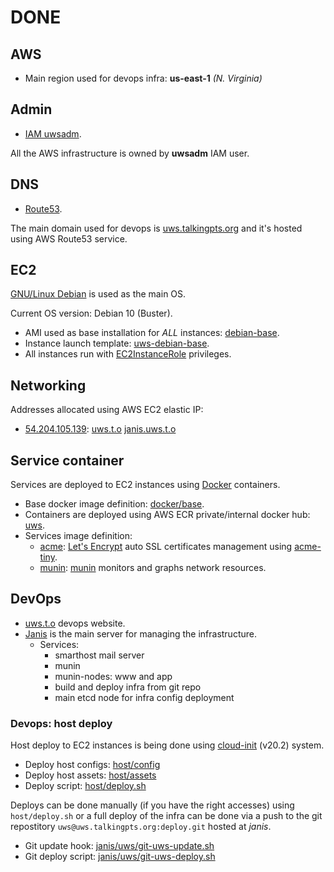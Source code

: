 # DONE

## AWS

* Main region used for devops infra: **us-east-1** *(N. Virginia)*

## Admin

* [IAM uwsadm][uwsadm].

All the AWS infrastructure is owned by **uwsadm** IAM user.

## DNS

* [Route53][uwsdns].

The main domain used for devops is [uws.talkingpts.org][uws] and it's hosted
using AWS Route53 service.

## EC2

[GNU/Linux Debian](https://www.debian.org) is used as the main OS.

Current OS version: Debian 10 (Buster).

* AMI used as base installation for *ALL* instances: [debian-base][uwsami].
* Instance launch template: [uws-debian-base][uwsinstall-tpl].
* All instances run with [EC2InstanceRole][uwsec2-role] privileges.

## Networking

Addresses allocated using AWS EC2 elastic IP:

* [54.204.105.139][janisip]: [uws.t.o][uws] [janis.uws.t.o][janis.uws]

## Service container

Services are deployed to EC2 instances using [Docker](https://www.docker.com/)
containers.

* Base docker image definition: [docker/base](../docker/base/Dockerfile).
* Containers are deployed using AWS ECR private/internal docker hub: [uws][uwsecr].
* Services image definition:
	* [acme](../srv/acme/Dockerfile): [Let's Encrypt](https://letsencrypt.org/) auto SSL certificates management using [acme-tiny](https://github.com/diafygi/acme-tiny).
	* [munin](../srv/munin/Dockerfile): [munin](http://munin-monitoring.org/) monitors and graphs network resources.

## DevOps

* [uws.t.o][uws] devops website.
* [Janis][janis.uws] is the main server for managing the infrastructure.
	* Services:
		* smarthost mail server
		* munin
		* munin-nodes: www and app
		* build and deploy infra from git repo
		* main etcd node for infra config deployment

### Devops: host deploy

Host deploy to EC2 instances is being done using [cloud-init][cloud-init-20.2] (v20.2) system.

* Deploy host configs: [host/config](../host/config)
* Deploy host assets: [host/assets](../host/assets)
* Deploy script: [host/deploy.sh](../host/deploy.sh)

Deploys can be done manually (if you have the right accesses) using
`host/deploy.sh` or a full deploy of the infra can be done via a push to the
git repostitory `uws@uws.talkingpts.org:deploy.git` hosted at *janis*.

* Git update hook: [janis/uws/git-uws-update.sh](../host/assets/janis/uws/git-uws-update.sh)
* Git deploy script: [janis/uws/git-uws-deploy.sh](../host/assets/janis/uws/git-uws-deploy.sh)

[uws]: https://uws.talkingpts.org
[uwsadm]: https://console.aws.amazon.com/iam/home?region=us-east-1#/users/uwsadm
[uwsdns]: https://console.aws.amazon.com/route53/v2/hostedzones

[uwsami]: https://console.aws.amazon.com/ec2/v2/home?region=us-east-1#Images:sort=name
[uwsinstall-tpl]: https://console.aws.amazon.com/ec2/v2/home?region=us-east-1#LaunchTemplateDetails:launchTemplateId=lt-018d4b7d7e51c55c4
[uwsec2-role]: https://console.aws.amazon.com/iam/home?region=us-east-1#/roles/EC2InstanceRole

[uwsecr]: https://console.aws.amazon.com/ecr/repositories/private/789470191893/uws?region=us-east-1
[cloud-init-20.2]: https://cloudinit.readthedocs.io/en/20.2/

[janis.uws]: https://janis.uws.talkingpts.org
[janisip]: https://console.aws.amazon.com/ec2/v2/home?region=us-east-1#ElasticIpDetails:AllocationId=eipalloc-0c5ae6d42089a8328
